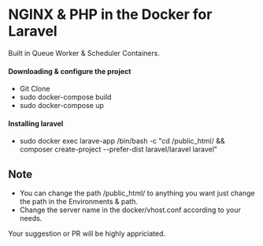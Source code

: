 # NGINX & PHP in the Docker for Laravel

Built in Queue Worker & Scheduler Containers.

#### Downloading & configure the project
 - Git Clone
 - sudo docker-compose build
 - sudo docker-compose up

#### Installing laravel
- sudo docker exec larave-app /bin/bash -c "cd /public_html/ && composer create-project --prefer-dist laravel/laravel laravel"

## Note

 - You can change the path /public_html/ to anything you want just change the path in the Environments & path.
 - Change the server name in the docker/vhost.conf according to your needs.

Your suggestion or PR will be highly appriciated.
